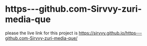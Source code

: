 # https---github.com-Sirvvy-zuri-media-que

please the live link for this project is https://sirvvy.github.io/https---github.com-Sirvvy-zuri-media-que/
